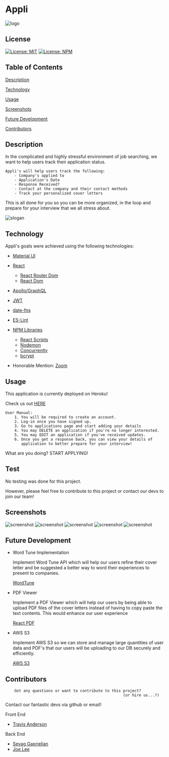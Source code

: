 # Appli
![logo](./Assets/images/logo-icon.png)

## License
  [![License: MIT](https://img.shields.io/badge/License-MIT-yellow.svg)](https://opensource.org/licenses/MIT)
  [![License: NPM](https://img.shields.io/badge/License-NPM-blue.svg)](https://docs.npmjs.com/policies/npm-license)

## Table of Contents
[Description](#description)

[Technology](#technology)

[Usage](#usage)

[Screenshots](#screenshots)

[Future Development](#future)

[Contributors](#contributors)

## Description
In the complicated and highly stressful environment of job searching, we want to help users track their application status. 

    Appli's will help users track the following: 
        - Company's applied to 
        - Application's Date
        - Response Received?
        - Contact at the company and their contact methods
        - Track your personalized cover letters

This is all done for you so you can be more organized, in the loop and prepare for your interview that we all stress about. 

![slogan](./Assets/images/slogan.png)

## Technology
Appli's goals were achieved using the following technologies: 
- [Material UI](https://mui.com/)
- [React](https://reactjs.org/)
    - [React Router Dom](https://v5.reactrouter.com/web/guides/quick-start)
    - [React Dom](https://reactjs.org/docs/react-dom.html)
- [Apollo/GraphQL](https://www.apollographql.com/)
- [JWT](https://jwt.io/)
- [date-fns](https://date-fns.org/)
- [ES-Lint](https://eslint.org/)
- [NPM Libraries](https://www.npmjs.com/)
    - [React Scripts](https://www.npmjs.com/package/react-scripts)
    - [Nodemon](https://www.npmjs.com/package/nodemon)
    - [Concurrently](https://www.npmjs.com/package/concurrently)
    - [bcrypt](https://www.npmjs.com/package/bcrypt)

- Honorable Mention: [Zoom](https://zoom.us/)

## Usage
This application is currently deployed on Heroku! 

Check us out [HERE](https://appli-official.herokuapp.com/)
```
User Manual: 
    1. You will be required to create an account. 
    2. Log-in once you have signed up. 
    3. Go to applications page and start adding your details 
    4. You may DELETE an application if you're no longer interested. 
    5. You may EDIT an application if you've received updates. 
    6. Once you get a response back, you can view your details of 
       application to better prepare for your interview! 
```
What are you doing? START APPLYING!

## Test
No testing was done for this project. 

However, please feel free to contribute to this project or contact our devs to join our team! 

## Screenshots
![screenshot](./Assets/images/login.png)
![screenshot](./Assets/images/company.png)
![screenshot](./Assets/images/contactinfo.png)
![screenshot](./Assets/images/coverletter.png)
![screenshot](./Assets/images/accounts.png)

## Future Development 
- Word Tune Implementation

    Implement Word Tune API which will help our users refine their cover letter and be suggested a better way to word their experiences to present to companies.  

    [WordTune](https://www.wordtune.com/?utm_campaign=BrandSearch&ad_set_name=Wordtune&utm_source=google-search&utm_medium=cpc&utm_campaign=BrandSearch&ad_set_name=Wordtune&utm_term=%2Bword%20%2Btune&gclid=CjwKCAjwi6WSBhA-EiwA6Niokxg4IQ4YQamrOI-UdYhl0SjTazhi6SkV7H3oj4rBirBVMrQwj4mYKBoCUFsQAvD_BwE)
- PDF Viewer
    
    Implement a PDF Viewer which will help our users by being able to upload PDF files of the cover letters instead of having to copy paste the text contents. This would enhance our user experience

    [React PDF](https://www.npmjs.com/package/react-pdf)
- AWS S3

    Implement AWS S3 so we can store and manage large quantities of user data and PDF's that our users will be uploading to our DB securely and efficiently. 

    [AWS S3](https://aws.amazon.com/s3/)

## Contributors
```
    Got any questions or want to contribute to this project?
                                                    (or hire us...?) 
```
Contact our fantastic devs via github or email!

Front End
  - [Travis Anderson](https://github.com/Travis-Anderson023)

Back End
  - [Sevag Gaprielian](https://github.com/sevaggap)
  - [Joe Lee](https//:github.com/Jollypong) 

## 

